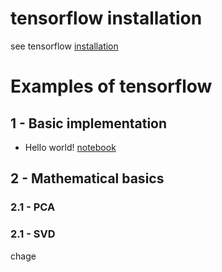 # tensorflow installation
see tensorflow [installation](https://github.com/suzyi/tensorflow/blob/master/test.ipynb)
# Examples of tensorflow
## 1 - Basic implementation
+ Hello world! [notebook](https://github.com/suzyi/tensorflow/blob/master/test.ipynb)
## 2 - Mathematical basics
### 2.1 - PCA
### 2.1 - SVD
chage
